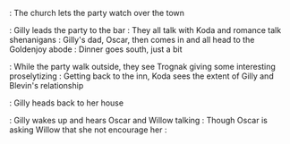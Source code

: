 : The church lets the party watch over the town

: Gilly leads the party to the bar 
	: They all talk with Koda and romance talk shenanigans
: Gilly's dad, Oscar, then comes in and all head to the Goldenjoy abode
	: Dinner goes south, just a bit

: While the party walk outside, they see Trognak giving some interesting proselytizing
	: Getting back to the inn, Koda sees the extent of Gilly and Blevin's relationship

: Gilly heads back to her house


: Gilly wakes up and hears Oscar and Willow talking
	: Though Oscar is asking Willow that she not encourage her
	: 
